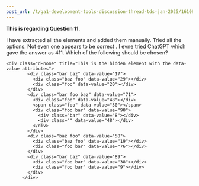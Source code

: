 ```yaml
---
post_url: /t/ga1-development-tools-discussion-thread-tds-jan-2025/161083/50
---
```

**This is regarding Question 11.**

I have extracted all the elements and added them manually. Tried all the options. Not even one appears to be correct . I evne tried ChatGPT which gave the answer as 411. Which of the following should be chosen?

```
<div class="d-none" title="This is the hidden element with the data-value attributes">
        <div class="bar baz" data-value="17">
          <div class="baz foo" data-value="29"></div>
          <div class="foo" data-value="20"></div>
        </div>
        <div class="bar foo baz" data-value="71">
          <div class="foo" data-value="48"></div>
          <span class="foo" data-value="30"></span>
          <div class="foo bar" data-value="90">
            <div class="bar" data-value="8"></div>
            <div class="" data-value="48"></div>
          </div>
        </div>
        <div class="baz foo" data-value="58">
          <div class="baz foo" data-value="19"></div>
          <div class="foo bar" data-value="76"></div>
        </div>
        <div class="bar baz" data-value="89">
          <div class="foo bar" data-value="38"></div>
          <div class="foo bar" data-value="9"></div>
        </div>
      </div>

```